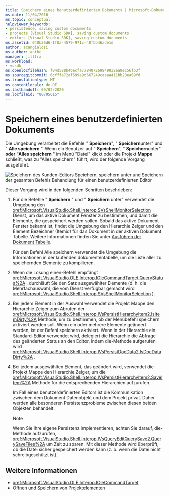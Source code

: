 ```yaml
---
title: Speichern eines benutzerdefinierten Dokuments | Microsoft-Dokumentation
ms.date: 11/04/2016
ms.topic: conceptual
helpviewer_keywords:
- persistence, saving custom documents
- projects [Visual Studio SDK], saving custom documents
- editors [Visual Studio SDK], saving custom documents
ms.assetid: 040b36d6-1f0a-4579-971c-40fbb46ade1d
author: acangialosi
ms.author: anthc
manager: jillfra
ms.workload:
- vssdk
ms.openlocfilehash: f04d588b4becfa778407269849032ea8ec56fb3f
ms.sourcegitcommit: 6cfffa72af599a9d667249caaaa411bb28ea69fd
ms.translationtype: MT
ms.contentlocale: de-DE
ms.lasthandoff: 09/02/2020
ms.locfileid: "80705615"
---
```

# <a name="saving-a-custom-document"></a>Speichern eines benutzerdefinierten Dokuments
Die Umgebung verarbeitet die Befehle " **Speichern**", " **Speichern**unter" und " **Alle speichern** ". Wenn ein Benutzer auf " **Speichern**", " **Speichern**unter" **oder "Alles speichern** " im Menü "Datei" klickt oder die Projekt **Mappe** schließt, was zu "Alles speichern" führt, wird der folgende Vorgang ausgeführt.

 ![Speichern des Kunden-Editors](../../extensibility/internals/media/private.gif "Privat") Speichern, speichern unter und Speichern der gesamten Befehls Behandlung für einen benutzerdefinierten Editor

 Dieser Vorgang wird in den folgenden Schritten beschrieben:

1. Für die Befehle " **Speichern** " und " **Speichern** unter" verwendet die Umgebung den <xref:Microsoft.VisualStudio.Shell.Interop.SVsShellMonitorSelection> Dienst, um das aktive Dokument Fenster zu bestimmen, und damit die Elemente, die gespeichert werden sollen. Sobald das aktive Dokument Fenster bekannt ist, findet die Umgebung den Hierarchie Zeiger und den Element Bezeichner (Itemid) für das Dokument in der aktiven Dokument Tabelle. Weitere Informationen finden Sie unter [Ausführen der Dokument Tabelle](../../extensibility/internals/running-document-table.md).

     Für den Befehl Alle speichern verwendet die Umgebung die Informationen in der laufenden dokumententabelle, um die Liste aller zu speichernden Elemente zu kompilieren.

2. Wenn die Lösung einen-Befehl empfängt <xref:Microsoft.VisualStudio.OLE.Interop.IOleCommandTarget.QueryStatus%2A> , durchläuft Sie den Satz ausgewählter Elemente (d. h. die Mehrfachauswahl, die vom Dienst verfügbar gemacht wird <xref:Microsoft.VisualStudio.Shell.Interop.SVsShellMonitorSelection> ).

3. Bei jedem Element in der Auswahl verwendet die Projekt Mappe den Hierarchie Zeiger zum Abrufen der- <xref:Microsoft.VisualStudio.Shell.Interop.IVsPersistHierarchyItem2.IsItemDirty%2A> Methode, um zu bestimmen, ob der Menübefehl speichern aktiviert werden soll. Wenn ein oder mehrere Elemente geändert werden, ist der Befehl speichern aktiviert. Wenn in der Hierarchie ein Standard-Editor verwendet wird, delegiert die Hierarchie die Abfrage des geänderten Status an den Editor, indem die-Methode aufgerufen wird <xref:Microsoft.VisualStudio.Shell.Interop.IVsPersistDocData2.IsDocDataDirty%2A> .

4. Bei jedem ausgewählten Element, das geändert wird, verwendet die Projekt Mappe den Hierarchie Zeiger, um die <xref:Microsoft.VisualStudio.Shell.Interop.IVsPersistHierarchyItem2.SaveItem%2A> Methode für die entsprechenden Hierarchien aufzurufen.

     Im Fall eines benutzerdefinierten Editors ist die Kommunikation zwischen dem Dokument Datenobjekt und dem Projekt privat. Daher werden alle besonderen Persistenzprobleme zwischen diesen beiden Objekten behandelt.

    > [!NOTE]
    > Wenn Sie Ihre eigene Persistenz implementieren, achten Sie darauf, die-Methode aufzurufen, <xref:Microsoft.VisualStudio.Shell.Interop.IVsQueryEditQuerySave2.QuerySaveFiles%2A> um Zeit zu sparen. Mit dieser Methode wird überprüft, ob die Datei sicher gespeichert werden kann (z. b. wenn die Datei nicht schreibgeschützt ist).

## <a name="see-also"></a>Weitere Informationen
- <xref:Microsoft.VisualStudio.OLE.Interop.IOleCommandTarget>
- [Öffnen und Speichern von Projektelementen](../../extensibility/internals/opening-and-saving-project-items.md)
